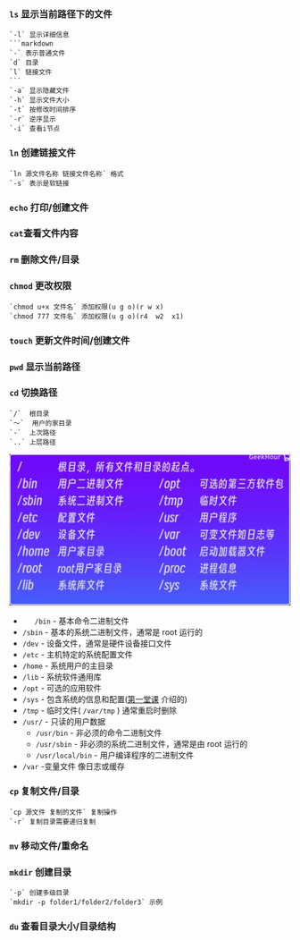 ### `ls` 显示当前路径下的文件
	`-l` 显示详细信息
	```markdown
	`-` 表示普通文件
	`d` 目录
	`l` 链接文件
	```
	`-a` 显示隐藏文件
	`-h` 显示文件大小
	`-t` 按修改时间排序
	`-r` 逆序显示
	`-i` 查看i节点
### `ln` 创建链接文件
	`ln 源文件名称 链接文件名称` 格式
	`-s` 表示是软链接
###  `echo` 打印/创建文件
### `cat`查看文件内容
###  `rm` 删除文件/目录 
### `chmod` 更改权限
	`chmod u+x 文件名` 添加权限(u g o)(r w x)
	`chmod 777 文件名` 添加权限(u g o)(r4  w2  x1)
### `touch` 更新文件时间/创建文件
### `pwd` 显示当前路径
### `cd` 切换路径
	`/`  根目录
	`～`  用户的家目录
	`-`  上次路径
	`..` 上层路径
	
![](../../public/linux_content.png)

- `   /bin` - 基本命令二进制文件
- `/sbin` - 基本的系统二进制文件，通常是 root 运行的
- `/dev` - 设备文件，通常是硬件设备接口文件
- `/etc` - 主机特定的系统配置文件
- `/home` - 系统用户的主目录
- `/lib` - 系统软件通用库
- `/opt` - 可选的应用软件
- `/sys` - 包含系统的信息和配置([第一堂课](https://missing-semester-cn.github.io/2020/course-shell/) 介绍的)
- `/tmp` - 临时文件( `/var/tmp` ) 通常重启时删除
- `/usr/` - 只读的用户数据
    - `/usr/bin` - 非必须的命令二进制文件
    - `/usr/sbin` - 非必须的系统二进制文件，通常是由 root 运行的
    - `/usr/local/bin` - 用户编译程序的二进制文件
- `/var` -变量文件 像日志或缓存
### `cp` 复制文件/目录
	`cp 源文件 复制的文件` 复制操作
	`-r` 复制目录需要递归复制
### `mv` 移动文件/重命名
### `mkdir` 创建目录
	`-p` 创建多级目录
	`mkdir -p folder1/folder2/folder3` 示例
### `du` 查看目录大小/目录结构